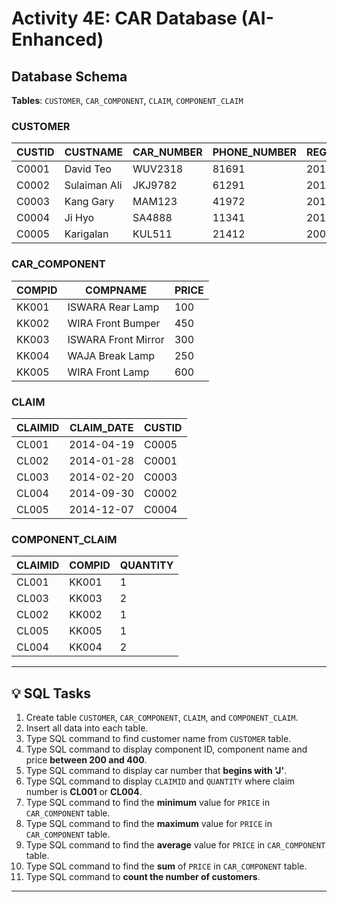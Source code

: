 # Activity 4E: CAR Database (AI-Enhanced)

## Database Schema

**Tables**: `CUSTOMER`, `CAR_COMPONENT`, `CLAIM`, `COMPONENT_CLAIM`

### CUSTOMER

| CUSTID | CUSTNAME     | CAR_NUMBER | PHONE_NUMBER | REGISTER_DATE |
|--------|--------------|------------|--------------|----------------|
| C0001  | David Teo     | WUV2318    | 81691        | 2014-01-09     |
| C0002  | Sulaiman Ali  | JKJ9782    | 61291        | 2011-05-07     |
| C0003  | Kang Gary     | MAM123     | 41972        | 2010-06-13     |
| C0004  | Ji Hyo        | SA4888     | 11341        | 2012-09-26     |
| C0005  | Karigalan     | KUL511     | 21412        | 2003-07-18     |

### CAR_COMPONENT

| COMPID | COMPNAME            | PRICE |
|--------|---------------------|-------|
| KK001  | ISWARA Rear Lamp    | 100   |
| KK002  | WIRA Front Bumper   | 450   |
| KK003  | ISWARA Front Mirror | 300   |
| KK004  | WAJA Break Lamp     | 250   |
| KK005  | WIRA Front Lamp     | 600   |

### CLAIM

| CLAIMID | CLAIM_DATE | CUSTID |
|---------|------------|--------|
| CL001   | 2014-04-19 | C0005  |
| CL002   | 2014-01-28 | C0001  |
| CL003   | 2014-02-20 | C0003  |
| CL004   | 2014-09-30 | C0002  |
| CL005   | 2014-12-07 | C0004  |

### COMPONENT_CLAIM

| CLAIMID | COMPID | QUANTITY |
|---------|--------|----------|
| CL001   | KK001  | 1        |
| CL003   | KK003  | 2        |
| CL002   | KK002  | 1        |
| CL005   | KK005  | 1        |
| CL004   | KK004  | 2        |

---

## 💡 SQL Tasks

1. Create table `CUSTOMER`, `CAR_COMPONENT`, `CLAIM`, and `COMPONENT_CLAIM`.
2. Insert all data into each table.
3. Type SQL command to find customer name from `CUSTOMER` table.
4. Type SQL command to display component ID, component name and price **between 200 and 400**.
5. Type SQL command to display car number that **begins with 'J'**.
6. Type SQL command to display `CLAIMID` and `QUANTITY` where claim number is **CL001** or **CL004**.
7. Type SQL command to find the **minimum** value for `PRICE` in `CAR_COMPONENT` table.
8. Type SQL command to find the **maximum** value for `PRICE` in `CAR_COMPONENT` table.
9. Type SQL command to find the **average** value for `PRICE` in `CAR_COMPONENT` table.
10. Type SQL command to find the **sum** of `PRICE` in `CAR_COMPONENT` table.
11. Type SQL command to **count the number of customers**.

---

